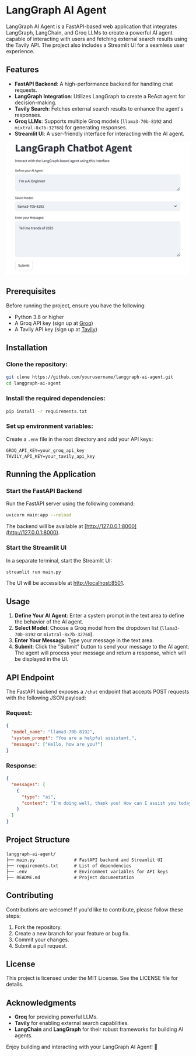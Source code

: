 # LangGraph AI Agent

LangGraph AI Agent is a FastAPI-based web application that integrates LangGraph, LangChain, and Groq LLMs to create a powerful AI agent capable of interacting with users and fetching external search results using the Tavily API. The project also includes a Streamlit UI for a seamless user experience.

## Features
- **FastAPI Backend**: A high-performance backend for handling chat requests.
- **LangGraph Integration**: Utilizes LangGraph to create a ReAct agent for decision-making.
- **Tavily Search**: Fetches external search results to enhance the agent's responses.
- **Groq LLMs**: Supports multiple Groq models (`llama3-70b-8192` and `mixtral-8x7b-32768`) for generating responses.
- **Streamlit UI**: A user-friendly interface for interacting with the AI agent.

![Screenshot 2025-01-02 222353.jpg](https://github.com/RahulKB31/LangGraph_AI_Agent/blob/master/Screenshot%202025-01-02%20222353.jpg)


## Prerequisites
Before running the project, ensure you have the following:

- Python 3.8 or higher
- A Groq API key (sign up at [Groq](https://groq.com))
- A Tavily API key (sign up at [Tavily](https://tavily.com))

## Installation

### Clone the repository:

```bash
git clone https://github.com/yourusername/langgraph-ai-agent.git
cd langgraph-ai-agent
```

### Install the required dependencies:

```bash
pip install -r requirements.txt
```

### Set up environment variables:

Create a `.env` file in the root directory and add your API keys:

```plaintext
GROQ_API_KEY=your_groq_api_key
TAVILY_API_KEY=your_tavily_api_key
```

## Running the Application

### Start the FastAPI Backend

Run the FastAPI server using the following command:

```bash
uvicorn main:app --reload
```

The backend will be available at [http://127.0.0.1:8000](http://127.0.0.1:8000).

### Start the Streamlit UI

In a separate terminal, start the Streamlit UI:

```bash
streamlit run main.py
```

The UI will be accessible at [http://localhost:8501](http://localhost:8501).

## Usage

1. **Define Your AI Agent**: Enter a system prompt in the text area to define the behavior of the AI agent.
2. **Select Model**: Choose a Groq model from the dropdown list (`llama3-70b-8192` or `mixtral-8x7b-32768`).
3. **Enter Your Message**: Type your message in the text area.
4. **Submit**: Click the "Submit" button to send your message to the AI agent. The agent will process your message and return a response, which will be displayed in the UI.

## API Endpoint

The FastAPI backend exposes a `/chat` endpoint that accepts POST requests with the following JSON payload:

### Request:

```json
{
  "model_name": "llama3-70b-8192",
  "system_prompt": "You are a helpful assistant.",
  "messages": ["Hello, how are you?"]
}
```

### Response:

```json
{
  "messages": [
    {
      "type": "ai",
      "content": "I'm doing well, thank you! How can I assist you today?"
    }
  ]
}
```

## Project Structure

```plaintext
langgraph-ai-agent/
├── main.py               # FastAPI backend and Streamlit UI
├── requirements.txt      # List of dependencies
├── .env                  # Environment variables for API keys
├── README.md             # Project documentation
```

## Contributing

Contributions are welcome! If you'd like to contribute, please follow these steps:

1. Fork the repository.
2. Create a new branch for your feature or bug fix.
3. Commit your changes.
4. Submit a pull request.

## License

This project is licensed under the MIT License. See the LICENSE file for details.

## Acknowledgments

- **Groq** for providing powerful LLMs.
- **Tavily** for enabling external search capabilities.
- **LangChain** and **LangGraph** for their robust frameworks for building AI agents.

Enjoy building and interacting with your LangGraph AI Agent! 🚀
